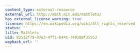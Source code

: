 ```yaml
---
content_type: external-resource
external_url: http://math.mit.edu/mathlets/
has_external_license_warning: true
license: https://en.wikipedia.org/wiki/All_rights_reserved
status: ''
title: Mathlets
uid: 83532f79-d7e3-4ff1-b44c-749508f35553
wayback_url: ''
---
```

